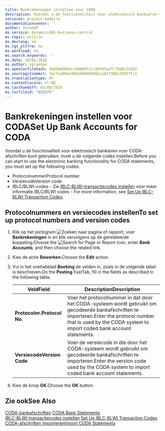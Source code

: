 ```yaml
---
title: Bankrekeningen instellen voor CODA
description: Voordat u de functionaliteit voor elektronisch bankieren voor CODA-afschriften kunt gebruiken, moet u bepaalde codes instellen.
services: project-madeira
documentationcenter: ''
author: SorenGP
ms.service: dynamics365-business-central
ms.topic: article
ms.devlang: na
ms.tgt_pltfrm: na
ms.workload: na
ms.search.keywords: ''
ms.date: 10/01/2018
ms.author: sgroespe
ms.openlocfilehash: 9dd266506dcc8980bf2cc88fd5a2fc79d8134282
ms.sourcegitcommit: 1bcfaa99ea302e6b84b8361ca02730b135557fc1
ms.translationtype: HT
ms.contentlocale: nl-BE
ms.lasthandoff: 03/08/2019
ms.locfileid: "826375"
---
```

# <a name="set-up-bank-accounts-for-coda"></a><span data-ttu-id="be022-103">Bankrekeningen instellen voor CODA</span><span class="sxs-lookup"><span data-stu-id="be022-103">Set Up Bank Accounts for CODA</span></span>
<span data-ttu-id="be022-104">Voordat u de functionaliteit voor elektronisch bankieren voor CODA-afschriften kunt gebruiken, moet u de volgende codes instellen:</span><span class="sxs-lookup"><span data-stu-id="be022-104">Before you can start to use the electronic banking functionality for CODA statements, you must set up the following codes:</span></span>  

- <span data-ttu-id="be022-105">Protocolnummer</span><span class="sxs-lookup"><span data-stu-id="be022-105">Protocol number</span></span>  
- <span data-ttu-id="be022-106">Versiecode</span><span class="sxs-lookup"><span data-stu-id="be022-106">Version code</span></span>  
- <span data-ttu-id="be022-107">IBLC/BLWI-codes - Zie [IBLC-BLWI-transactiecodes instellen](how-to-set-up-iblc-blwi-transaction-codes.md) voor meer informatie.</span><span class="sxs-lookup"><span data-stu-id="be022-107">IBLC/BLWI codes - For more information, see [Set Up IBLC-BLWI Transaction Codes](how-to-set-up-iblc-blwi-transaction-codes.md).</span></span>  

## <a name="to-set-up-protocol-numbers-and-version-codes"></a><span data-ttu-id="be022-108">Protocolnummers en versiecodes instellen</span><span class="sxs-lookup"><span data-stu-id="be022-108">To set up protocol numbers and version codes</span></span>  

1.  <span data-ttu-id="be022-109">Klik op het pictogram ![Zoeken naar pagina of rapport](../../media/ui-search/search_small.png "pictogram Zoeken naar pagina of rapport"), voer **Bankrekeningen** in en klik vervolgens op de gerelateerde koppeling.</span><span class="sxs-lookup"><span data-stu-id="be022-109">Choose the ![Search for Page or Report](../../media/ui-search/search_small.png "Search for Page or Report icon") icon, enter **Bank Accounts**, and then choose the related link.</span></span>  
2.  <span data-ttu-id="be022-110">Kies de actie **Bewerken**.</span><span class="sxs-lookup"><span data-stu-id="be022-110">Choose the **Edit** action.</span></span>  
3.  <span data-ttu-id="be022-111">Vul in het sneltabblad **Boeking** de velden in, zoals in de volgende tabel is beschreven.</span><span class="sxs-lookup"><span data-stu-id="be022-111">On the **Posting** FastTab, fill in the fields as described in the following table.</span></span>  

    |<span data-ttu-id="be022-112">Veld</span><span class="sxs-lookup"><span data-stu-id="be022-112">Field</span></span>|<span data-ttu-id="be022-113">Description</span><span class="sxs-lookup"><span data-stu-id="be022-113">Description</span></span>|  
    |---------------------------------|---------------------------------------|  
    |<span data-ttu-id="be022-114">**Protocolnr.**</span><span class="sxs-lookup"><span data-stu-id="be022-114">**Protocol No.**</span></span>|<span data-ttu-id="be022-115">Voer het protocolnummer in dat door het CODA-systeem wordt gebruikt om gecodeerde bankafschriften te importeren.</span><span class="sxs-lookup"><span data-stu-id="be022-115">Enter the protocol number that is used by the CODA system to import coded bank account statements.</span></span>|  
    |<span data-ttu-id="be022-116">**Versiecode**</span><span class="sxs-lookup"><span data-stu-id="be022-116">**Version Code**</span></span>|<span data-ttu-id="be022-117">Voer de versiecode in die door het CODA-systeem wordt gebruikt om gecodeerde bankafschriften te importeren.</span><span class="sxs-lookup"><span data-stu-id="be022-117">Enter the version code used by the CODA system to import coded bank account statements.</span></span>|  

4.  <span data-ttu-id="be022-118">Kies de knop **OK**.</span><span class="sxs-lookup"><span data-stu-id="be022-118">Choose the **OK** button.</span></span>  

## <a name="see-also"></a><span data-ttu-id="be022-119">Zie ook</span><span class="sxs-lookup"><span data-stu-id="be022-119">See Also</span></span>  
 <span data-ttu-id="be022-120">[CODA-bankafschriften](coda-bank-statements.md) </span><span class="sxs-lookup"><span data-stu-id="be022-120">[CODA Bank Statements](coda-bank-statements.md) </span></span>  
 <span data-ttu-id="be022-121">[IBLC-BLWI-transactiecodes instellen](how-to-set-up-iblc-blwi-transaction-codes.md) </span><span class="sxs-lookup"><span data-stu-id="be022-121">[Set Up IBLC-BLWI Transaction Codes](how-to-set-up-iblc-blwi-transaction-codes.md) </span></span>  
 [<span data-ttu-id="be022-122">CODA-afschriften importeren</span><span class="sxs-lookup"><span data-stu-id="be022-122">Import CODA Statements</span></span>](how-to-import-coda-statements.md)
